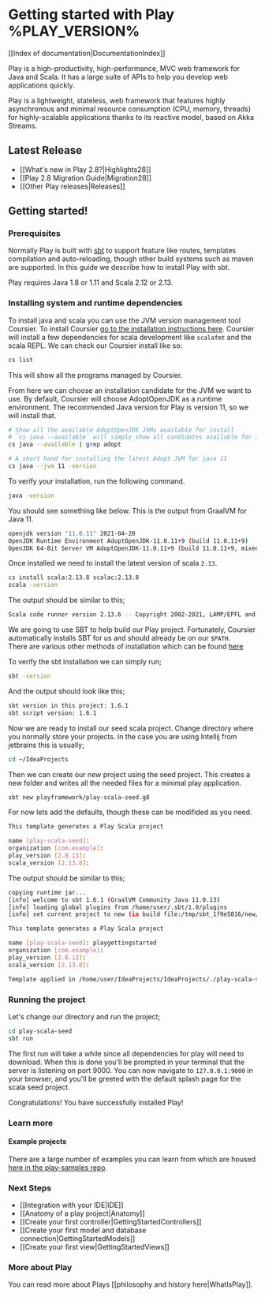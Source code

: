 # Getting started with Play %PLAY_VERSION%

[[Index of documentation|DocumentationIndex]]

Play is a high-productivity, high-performance, MVC web framework for Java and Scala. It has a large suite of APIs to 
help you develop web applications quickly.

Play is a lightweight, stateless, web framework that features highly asynchronous and minimal resource
consumption (CPU, memory, threads) for highly-scalable applications thanks to its reactive model, based on Akka Streams.

## Latest Release

- [[What's new in Play 2.8?|Highlights28]]
- [[Play 2.8 Migration Guide|Migration28]]
- [[Other Play releases|Releases]]

## Getting started!
### Prerequisites

Normally Play is built with [sbt](https://www.scala-sbt.org/) to support feature like routes, templates compilation and
auto-reloading, though other build systems such as maven are supported. In this guide we describe how to install Play
with sbt.

Play requires Java 1.8 or 1.11 and Scala 2.12 or 2.13.

### Installing system and runtime dependencies

To install java and scala you can use the JVM version management tool Coursier. To install Coursier [go to the 
installation instructions here](https://get-coursier.io/docs/cli-installation). Coursier will install a few 
dependencies for scala development like `scalafmt` and the scala REPL. We can check our Coursier install like so:

```bash
cs list
```

This will show all the programs managed by Coursier.

From here we can choose an installation candidate for the JVM we want to use. By default, Coursier will choose 
AdoptOpenJDK as a runtime environment. The recommended Java version for Play is version 11, so we will install that.

```bash
# Show all the available AdoptOpenJDK JVMs available for install
# `cs java --available` will simply show all candidates available for install.
cs java --available | grep adopt

# A short hand for installing the latest Adopt JVM for java 11
cs java --jvm 11 -version
```

To verify your installation, run the following command.

```bash
java -version
```

You should see something like below. This is the output from GraalVM for Java 11.

```bash
openjdk version "11.0.11" 2021-04-20
OpenJDK Runtime Environment AdoptOpenJDK-11.0.11+9 (build 11.0.11+9)
OpenJDK 64-Bit Server VM AdoptOpenJDK-11.0.11+9 (build 11.0.11+9, mixed mode)
```

Once installed we need to install the latest version of scala `2.13`.

```bash 
cs install scala:2.13.8 scalac:2.13.8
scala -version 
```

The output should be similar to this;

```bash
Scala code runner version 2.13.6 -- Copyright 2002-2021, LAMP/EPFL and Lightbend, Inc.
```

We are going to use SBT to help build our Play project. Fortunately, Coursier automatically installs SBT for us and 
should already be on our `$PATH`.  
There are various other methods of installation which can be found [here](https://www.scala-sbt.org/download.html)

To verify the sbt installation we can simply run;

```bash
sbt -version
```

And the output should look like this;

```bash
sbt version in this project: 1.6.1
sbt script version: 1.6.1
```

Now we are ready to install our seed scala project. Change directory where you normally store your projects. In the 
case you are using Intellij from jetbrains this is usually;

```bash 
cd ~/IdeaProjects
```

Then we can create our new project using the seed project. This creates a new folder and writes all the needed files 
for a minimal play application.

```bash
sbt new playframework/play-scala-seed.g8
```

For now lets add the defaults, though these can be modifided as you need.

```bash
This template generates a Play Scala project 

name [play-scala-seed]: 
organization [com.example]: 
play_version [2.8.13]: 
scala_version [2.13.8]: 
```

The output should be similar to this;

```bash
copying runtime jar...
[info] welcome to sbt 1.6.1 (GraalVM Community Java 11.0.13)
[info] loading global plugins from /home/user/.sbt/1.0/plugins
[info] set current project to new (in build file:/tmp/sbt_1f9e5816/new/)

This template generates a Play Scala project 

name [play-scala-seed]: playgettingstarted 
organization [com.example]: 
play_version [2.8.13]: 
scala_version [2.13.8]: 

Template applied in /home/user/IdeaProjects/IdeaProjects/./play-scala-seed
```

### Running the project

Let's change our directory and run the project;

```bash
cd play-scala-seed
sbt run
```

The first run will take a while since all dependencies for play will need to download. When this is done you'll be 
prompted in your terminal that the server is listening on port 9000. You can now navigate to `127.0.0.1:9000` in 
your browser, and you'll be greeted with the default splash page for the scala seed project.

Congratulations! You have successfully installed Play!

### Learn more
#### Example projects

There are a large number of examples you can learn from which are housed [here in the play-samples 
repo](https://github.com/playframework/play-samples).

### Next Steps

- [[Integration with your IDE|IDE]]
- [[Anatomy of a play project|Anatomy]]
- [[Create your first controller|GettingStartedControllers]]
- [[Create your first model and database connection|GettingStartedModels]]
- [[Create your first view|GettingStartedViews]]

### More about Play 

You can read more about Plays [[philosophy and history here|WhatIsPlay]]. 
